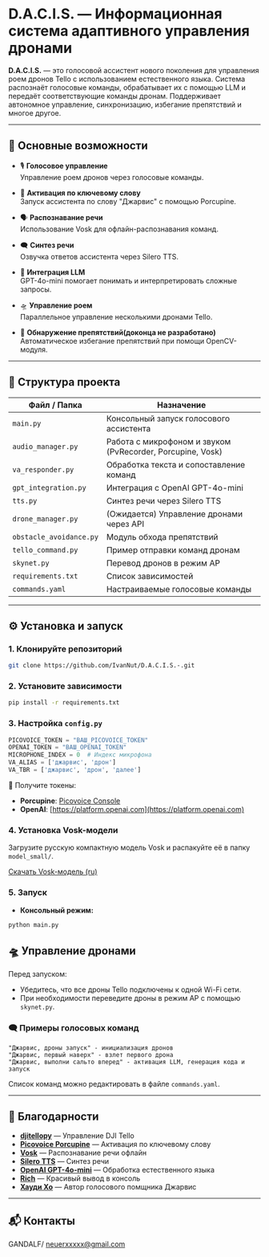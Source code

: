 # D.A.C.I.S. — Информационная система адаптивного управления дронами

**D.A.C.I.S.** — это голосовой ассистент нового поколения для управления роем дронов Tello с использованием естественного языка. Система распознаёт голосовые команды, обрабатывает их с помощью LLM и передаёт соответствующие команды дронам. Поддерживает автономное управление, синхронизацию, избегание препятствий и многое другое.

---

## 🚀 Основные возможности

- 🎙️ **Голосовое управление**  
  Управление роем дронов через голосовые команды.

- 🔑 **Активация по ключевому слову**  
  Запуск ассистента по слову "Джарвис" с помощью Porcupine.

- 🗣️ **Распознавание речи**  
  Использование Vosk для офлайн-распознавания команд.

- 🗨️ **Синтез речи**  
  Озвучка ответов ассистента через Silero TTS.

- 🧠 **Интеграция LLM**  
  GPT-4o-mini помогает понимать и интерпретировать сложные запросы.

- 🛸 **Управление роем**  
  Параллельное управление несколькими дронами Tello.

- 🧱 **Обнаружение препятствий(доконца не разработано)**   
  Автоматическое избегание препятствий при помощи OpenCV-модуля.

---

## 📁 Структура проекта

| Файл / Папка           | Назначение |
|------------------------|------------|
| `main.py`              | Консольный запуск голосового ассистента |
| `audio_manager.py`     | Работа с микрофоном и звуком (PvRecorder, Porcupine, Vosk) |
| `va_responder.py`      | Обработка текста и сопоставление команд |
| `gpt_integration.py`   | Интеграция с OpenAI GPT-4o-mini |
| `tts.py`               | Синтез речи через Silero TTS |
| `drone_manager.py`     | (Ожидается) Управление дронами через API |
| `obstacle_avoidance.py`| Модуль обхода препятствий |
| `tello_command.py`     | Пример отправки команд дронам |
| `skynet.py`            | Перевод дронов в режим AP |
| `requirements.txt`     | Список зависимостей |
| `commands.yaml`        | Настраиваемые голосовые команды |

---

## ⚙️ Установка и запуск

### 1. Клонируйте репозиторий

```bash
git clone https://github.com/IvanNut/D.A.C.I.S.-.git
```

### 2. Установите зависимости

```bash
pip install -r requirements.txt
```

### 3. Настройка `config.py`

```python
PICOVOICE_TOKEN = "ВАШ_PICOVOICE_TOKEN"
OPENAI_TOKEN = "ВАШ_OPENAI_TOKEN"
MICROPHONE_INDEX = 0  # Индекс микрофона
VA_ALIAS = ['джарвис', 'дрон']
VA_TBR = ['джарвис', 'дрон', 'далее']
```

📌 Получите токены:
- **Porcupine**: [Picovoice Console](https://console.picovoice.ai/)
- **OpenAI**: [https://platform.openai.com](https://platform.openai.com)

### 4. Установка Vosk-модели

Загрузите русскую компактную модель Vosk и распакуйте её в папку `model_small/`.

[Скачать Vosk-модель (ru)](https://alphacephei.com/vosk/models)

### 5. Запуск

- **Консольный режим:**

```bash
python main.py
```


## 🛸 Управление дронами

Перед запуском:
- Убедитесь, что все дроны Tello подключены к одной Wi-Fi сети.
- При необходимости переведите дроны в режим AP с помощью `skynet.py`.

### 🗨️ Примеры голосовых команд

```
"Джарвис, дроны запуск" - инициализация дронов
"Джарвис, первый наверх" - взлет первого дрона
"Джарвис, выполни сальто вперед" - активация LLM, генерация кода и запуск
```

Список команд можно редактировать в файле `commands.yaml`.

---

## 🙏 Благодарности

- [**djitellopy**](https://github.com/damiafuentes/DJITelloPy) — Управление DJI Tello
- [**Picovoice Porcupine**](https://github.com/Picovoice/porcupine) — Активация по ключевому слову
- [**Vosk**](https://alphacephei.com/vosk/) — Распознавание речи офлайн
- [**Silero TTS**](https://github.com/snakers4/silero-models) — Синтез речи
- [**OpenAI GPT-4o-mini**](https://platform.openai.com/) — Обработка естественного языка
- [**Rich**](https://github.com/Textualize/rich) — Красивый вывод в консоль
- [**Хауди Хо**](https://github.com/Priler) — Автор голосового помщника Джарвис

---

## 📬 Контакты

GANDALF/ neuerxxxxx@gmail.com

